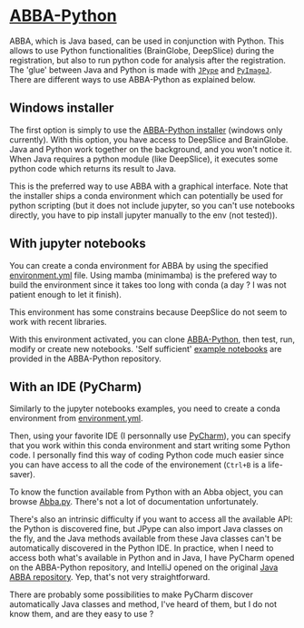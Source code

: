 # [ABBA-Python](https://github.com/NicoKiaru/ABBA-Python)

ABBA, which is Java based, can be used in conjunction with Python. This allows to use Python functionalities (BrainGlobe, DeepSlice) during the registration, but also to run python code for analysis after the registration. The 'glue' between Java and Python is made with [`JPype`](https://github.com/jpype-project/jpype) and [`PyImageJ`](https://github.com/imagej/pyimagej). There are different ways to use ABBA-Python as explained below.

## Windows installer

 The first option is simply to use the [ABBA-Python installer](https://github.com/NicoKiaru/ABBA-Python/releases/) (windows only currently). With this option, you have access to DeepSlice and BrainGlobe. Java and Python work together on the background, and you won't notice it. When Java requires a python module (like DeepSlice), it executes some python code which returns its result to Java.

This is the preferred way to use ABBA with a graphical interface. Note that the installer ships a conda environment which can potentially be used for python scripting (but it does not include jupyter, so you can't use notebooks directly, you have to pip install jupyter manually to the env (not tested)).

## With jupyter notebooks

You can create a conda environment for ABBA by using the specified [environment.yml](https://github.com/NicoKiaru/ABBA-Python/blob/dev/environment.yml) file. Using mamba (minimamba) is the prefered way to build the environment since it takes too long with conda (a day ? I was not patient enough to let it finish).

This environment has some constrains because DeepSlice do not seem to work with recent libraries.

With this environment activated, you can clone [ABBA-Python](https://github.com/NicoKiaru/ABBA-Python), then test, run, modify or create new notebooks. 'Self sufficient' [example notebooks](https://github.com/NicoKiaru/ABBA-Python/tree/dev/notebooks) are provided in the ABBA-Python repository.

## With an IDE (PyCharm)

Similarly to the jupyter notebooks examples, you need to create a conda environment from [environment.yml](https://github.com/NicoKiaru/ABBA-Python/blob/dev/environment.yml).

Then, using your favorite IDE (I personnally use [PyCharm](https://www.jetbrains.com/pycharm/download/)), you can specify that you work within this conda environment and start writing some Python code. I personally find this way of coding Python code much easier since you can have access to all the code of the environement (`Ctrl+B` is a life-saver).

To know the function available from Python with an Abba object, you can browse [Abba.py](https://github.com/NicoKiaru/ABBA-Python/blob/dev/src/abba_python/Abba.py). There's not a lot of documentation unfortunately.

There's also an intrinsic difficulty if you want to access all the available API: the Python is discovered fine, but JPype can also import Java classes on the fly, and the Java methods available from these Java classes can't be automatically discovered in the Python IDE. In practice, when I need to access both what's available in Python and in Java, I have PyCharm opened on the ABBA-Python repository, and IntelliJ opened on the original [Java ABBA repository](https://github.com/BIOP/ijp-imagetoatlas). Yep, that's not very straightforward. 

There are probably some possibilities to make PyCharm discover automatically Java classes and method, I've heard of them, but I do not know them, and are they easy to use ?
 
